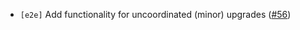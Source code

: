 - `[e2e]` Add functionality for uncoordinated (minor) upgrades
  ([\#56](https://github.com/KYVENetwork/celestia-core/pull/56))
